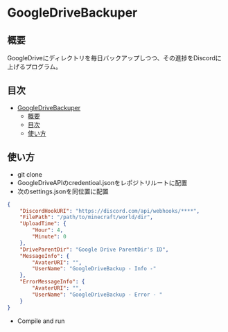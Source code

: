 # GoogleDriveBackuper
## 概要
GoogleDriveにディレクトリを毎日バックアップしつつ、その進捗をDiscordに上げるプログラム。

## 目次
<!-- TOC -->

- [GoogleDriveBackuper](#googledrivebackuper)
    - [概要](#概要)
    - [目次](#目次)
    - [使い方](#使い方)

<!-- /TOC -->

## 使い方
- git clone
- GoogleDriveAPIのcredentioal.jsonをレポジトリルートに配置
- 次のsettings.jsonを同位置に配置

```json
{
    "DiscordHookURI": "https://discord.com/api/webhooks/****",
    "FilePath": "/path/to/minecraft/world/dir",
    "UploadTime": {
        "Hour": 4,
        "Minute": 0
    },
    "DriveParentDir": "Google Drive ParentDir's ID",
    "MessageInfo": {
        "AvaterURI": "",
        "UserName": "GoogleDriveBackup - Info -"
    },
    "ErrorMessageInfo": {
        "AvaterURI": "",
        "UserName": "GoogleDriveBackup - Error - "
    }
}
```

- Compile and run
